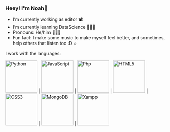 ### Heey! I'm Noah🌱


- I’m currently working as editor 📽
- I’m currently learning DataScience 👨🏻‍💻
- Pronouns: He/him 👨🏻‍🎤
- Fun fact: I make some music to make myself feel better, and sometimes, help others that listen too :D 🎶

I work with the languages:

<img title="Python" alt="Python" height="100px" src="https://upload.wikimedia.org/wikipedia/commons/thumb/c/c3/Python-logo-notext.svg/640px-Python-logo-notext.svg.png" /> | <img title="JavaScript" alt="JavaScript" height="100px" src="https://upload.wikimedia.org/wikipedia/commons/thumb/6/6a/JavaScript-logo.png/640px-JavaScript-logo.png" /> | <img title="Php" alt="Php" height="100px" src="https://upload.wikimedia.org/wikipedia/commons/thumb/2/27/PHP-logo.svg/640px-PHP-logo.svg.png" /> | <img title="HTML5" alt="HTML5" height="100px" src="https://upload.wikimedia.org/wikipedia/commons/thumb/6/61/HTML5_logo_and_wordmark.svg/640px-HTML5_logo_and_wordmark.svg.png" /> | <img title="CSS3" alt="CSS3" height="100px" src="https://upload.wikimedia.org/wikipedia/commons/thumb/d/d5/CSS3_logo_and_wordmark.svg/640px-CSS3_logo_and_wordmark.svg.png" /> |
<img title="MongoDB" alt="MongoDB" height="100px" src="https://coffops.com/wp-content/uploads/2022/07/mdb.png" /> | <img title="Xampp" alt="Xampp" height="100px" src="https://seeklogo.com/images/X/xampp-logo-1C1A9E3689-seeklogo.com.png" />
